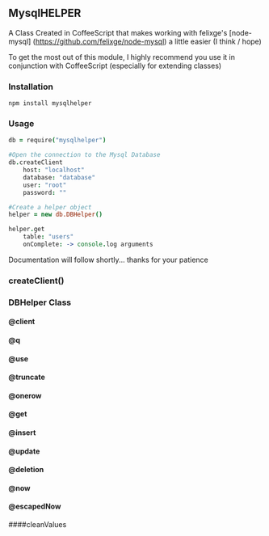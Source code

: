 ## MysqlHELPER

A Class Created in CoffeeScript that makes working with felixge's [node-mysql] (https://github.com/felixge/node-mysql) a little easier (I think / hope)

To get the most out of this module, I highly recommend you use it in conjunction with CoffeeScript (especially for extending classes)

### Installation

```
npm install mysqlhelper
```

### Usage

```coffeescript
db = require("mysqlhelper")

#Open the connection to the Mysql Database
db.createClient
	host: "localhost"
	database: "database"
	user: "root"
	password: ""

#Create a helper object
helper = new db.DBHelper()

helper.get
	table: "users"
	onComplete: -> console.log arguments

```

Documentation will follow shortly... thanks for your patience

### createClient()

### DBHelper Class

#### @client

#### @q

#### @use

#### @truncate

#### @onerow

#### @get

#### @insert

#### @update

#### @deletion

#### @now

#### @escapedNow

####cleanValues



